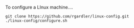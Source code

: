 To configure a LInux machine....

```
git clone https://github.com/rgardler/linux-config.git
./linux-config/configure.sh
```